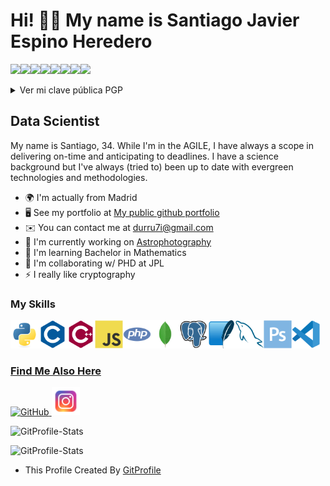 

# Hi! 👋🏻 My name is Santiago Javier Espino Heredero


<p><img src ="https://img.shields.io/badge/github%20actions-%232671E5.svg?style=for-the-badge&logo=githubactions&logoColor=white"/><img src ="https://img.shields.io/badge/cassandra-%231287B1.svg?style=for-the-badge&logo=apache-cassandra&logoColor=white"/><img src ="https://img.shields.io/badge/MongoDB-%234ea94b.svg?style=for-the-badge&logo=mongodb&logoColor=white"/><img src ="https://img.shields.io/badge/mysql-%2300f.svg?style=for-the-badge&logo=mysql&logoColor=white"/><img src ="https://img.shields.io/badge/InfluxDB-22ADF6?style=for-the-badge&logo=InfluxDB&logoColor=white"/><img src ="https://img.shields.io/badge/Tor-7D4698?style=for-the-badge&logo=Tor-Browser&logoColor=white"/><img src ="https://img.shields.io/badge/monero-FF6600?style=for-the-badge&logo=monero&logoColor=white"/><img src ="https://img.shields.io/badge/Medium-12100E?style=for-the-badge&logo=medium&logoColor=white"/></p>

<details>
  <summary>Ver mi clave pública PGP</summary>

  
  ```text
  -----BEGIN PGP PUBLIC KEY BLOCK-----

  mQINBGiaBkoBEADhd973V18wFE3M6TrIpi2jgxEFiX5/t8jLVhJJfLlD4PD1ZE5a
  SubAErV7LYskVZGrKQ8d8BNI1h/YKX54Q2o4RYpGkCeKq1o8qW7hW7A86ODV9ugx
  mIyqxYgrMUqYB3hvDuvAMcplSBiX4XrZdGodXrH+x6MRhCO6xmbxqPl8f9pMUuTn
  Q1DtyKyB/551kIdv1nwTfDBw6j1SwD0twuGpct5fYps1hZcr9J4PwteNWyGvb9ii
  gS79l5oy5NpkFaZ338uWBZAtZpxE2EoLT3aSeL7Edy60kIVWntjGfuixQE4j9P88
  FszIJ31lorw+PvAgwI9QqLPzNzSWZixtYtZxqAnKPr1QBwEuwkiDOtenduKD78rz
  0xZR8IuundTXUo9qlgWVqkLbgjwwbpCy1vjYXhsFXsjdzH6Mb3MwCoixwHqZ4BR9
  5hWVfUwivkels/KjFVDfg/nOzeTIfauJ8s/IAWROFJ8N8SOjgtpbnkkj0Tupnqkn
  jM6X6xaQz4/yIEcNjg11fsl6bqEsbj3mFWiP+pO53qU3McE3v341fcj2Q5vy/y1i
  2Rt4GDx6HQMQXf1r+763hI3F3/QRsMwkLV130wU+4DFmJOliHA++bK4E4dAISNfv
  WkXkf0nJBbJFJtXMXgH43chNI5YP9qKYdpfjNANZhflY6yalRa4Unkf+XwARAQAB
  tDNTYW50aWFnbyBKYXZpZXIgRXNwaW5vIEhlcmVkZXJvIDxkdXJydTdpQGdtYWls
  LmNvbT6JAlYEEwEIAEEWIQQWzj1ox/G6BWpc0xQuIZ7lOUFOOQUCaJoGSgIbAwUJ
  BaSk1gULCQgHAgIiAgYVCgkICwIEFgIDAQIeBwIXgAAKCRAuIZ7lOUFOOZQ9D/Ys
  zC/RWSQle2Cq8YzpZkiExrDrZQCEK5RreHAyyqh2ay1u/+MKqTg+rRC65sph+y1m
  oaGv+qRgvQYCQJZqveApa/vidRHMUeqx8QWF7n2zlL0MdwvOYa3ckEPPMbe7Kyb2
  gBogMENeq+Y6YtWZBl2WAjRzRcKNfzphu46S+9RM4rao5vfeOp7gVbMogIlhb1I+
  a84WJa4YRugrF+R/PLcL+8RcGYNhrD5UOE8puUxlJRS49o7SeDw21G9tdOHx3V40
  DaoAmeR9P4aVA10TdfyyBfJRdLKSxmhuw59rbRqKyR2vQo0j3CW3GfyoKVc+aLCp
  JjSEEsf7uk1t8oZB8ZarhOZQexeh7aRHu7ZYBdFu4t4M5WmV9fRaRZ3XaIqGxDxl
  ZjGtmo8SNVYJfm3BSwGoXYiagdf3hhlb5yHONWyCHrsKwocv+9C7fWj0wbxW4+dn
  9vuZ1Tsrn/WOX9uv2ux7G3hiarrtxAjdibQt4CMLrrcDsEnBE/KwZkpcanVA5FTn
  PenGvXBSFSTKHtMpoTSvtEqQM8NsmjP+o2eT2mqmawAdtRZIq6GmyTL8KgMjleuY
  Hkt4mO5fFIPnJSOTG3pGPBhUCS09gvRDAEvA3Zl5sR210nVzZPpHwyNT/fa22Pcd
  FZmzhC0quobZImcRYG1/GN3PKdI6+xJOJ2uSWMDYuQINBGiaBkoBEACyGdYRXyIH
  tx4R9ui3h+CkoI91LhE68EJtFEDoOP1jfZ8ovsgEKy2IhQ6dslBmFgSO4awF0ycS
  gJn5EQ0RRHxNrK2KrfP+q5J0VDHoFAlWrhGBGYPm1o49T+xLL0EDgW57ofjPDFwA
  2F5TSHWHfiDkEbIXV8I5au4iFtzl5piXWA3PzTXxN8fwUDvZl2HuWFBWyex+PWne
  NDGNzO6N3USoDnhMZdiIO7rIzFEVGt6uCiZRIJz1a7AbbtpcFtm4Hehtr+b4IEFV
  o/pFYzQqGisFE7YeOb5wpBpKuikjtfotYm7iXj3THKJHnyGQY2r5pnspy2Y6Z4OU
  J0NBs/XJM0k8jOS1MJeeBzh2U4koe+rq+O/yjJiedtuhfPyQl9m34In6CeTsHlkk
  IMHKLE2lt6kGHiuwCH6Sb6gjIu4LPiiXk2WPOcgFrlfu8/z14686/Vud/ESY6LZS
  OESAUlS7XdVbHxI2IhOC8YnNWgzPpQUQGv+5B3I7jjib7Ejq8MHrHs6eD6LJfdPS
  4glASV5rDpjpG0/BDBRR6pCZzctMqN8RiAzwyN/9hK21tAO68zvmzZnbt0QjciwA
  Q6lJAQ5LY2IuOl8TEuyQYeGnCKWe523Wth2VUwYJ5PuZEaM2rRbJ61IHj5McvMcP
  0Fe5hm6nM9NZPnzAykXpZbQVKuf6PEnA8QARAQABiQI8BBgBCAAmFiEEFs49aMfx
  ugVqXNMULiGe5TlBTjkFAmiaBkoCGwwFCQWkpNYACgkQLiGe5TlBTjm03w//cvIS
  WQu3Xmf2I/U2gpuKj3NJDjNnNrJsBIA3N5RrQRjarQkYxBglsG8WLc/2NVMZHCmZ
  6/9idpr9NNjn+60h9PSRhsDH07uT+xnaI18eXlEgMiHEUqUaOR7KXL5k2bVUsz7A
  /gjPzyN1TjPJy1M1E2iBBwiAdZiNxdydvE4CQl4inOzDCVv8pv5xe7mJ/zzGWBs9
  nn3dCyvI0fiavbP6hTDwIVKviqeSXW1Q7zglpwuS5EHJGgXZsmfqARF7/MZoAsOK
  SC2NAPrkw5TkqgRJ4PaBTA6vfeFYVrN0QuaV4+sL1VCBoytZHet4u3Gv8SAIZtyz
  73NQB1eB8FYRGPv3zoPIbrSxSS3cb/N9HuwFGrTOlkKmZ6w8TCr4ngWznsydJAzA
  DmhT+5CLMZdRzX5cZSrqWKndN+UrfHDz6ZfUjwZzt18MEobf2X33RJtdXOA5/gVm
  sqDV9EuXNrmHp69Yh4wkDeJTYuZYFgn9lsm2fmRf1dn3BWVmxmxPnzcCPOGeJM3Q
  mny5vHpB7NW0GVdRnp0LzAmZaZyrR8vmYXbNNUAN/5W6lHyc2kzJc5w/IQkzrSsg
  VvD1Ur1Yt1Ib4GgWi8GLLQLzhbi5LxHcIH45lBpK0M9uJWQbs35ei6yBjkvn8Y4k
  lazpD/I4pBq/b1tzw5V9luuzckhKkeHGv33CA34=
  =ve7N
  -----END PGP PUBLIC KEY BLOCK-----
  ```
  
</details>

## Data Scientist

My name is Santiago, 34. While I'm in the AGILE, I have always a scope in delivering on-time and anticipating to deadlines. I have a science background but I've always (tried to) been up to date with evergreen technologies and methodologies.

* 🌍 I'm actually from Madrid
* 🖥️ See my portfolio at [My public github portfolio](https://github.com/anarcoiris?tab=repositories)
* ✉️ You can contact me at [durru7i@gmail.com](mailto:durru7i@gmail.com)
* 🚀 I'm currently working on [Astrophotography](https://app.astrobin.com/i/o4484q)
* 🧠 I'm learning Bachelor in Mathematics
* 🤝 I'm collaborating w/ PHD at JPL
* ⚡ I really like cryptography

### My Skills

<p align="left"><a href="https://www.python.org/" target="_blank" rel="noreferrer"><img src=https://raw.githubusercontent.com/RoniJackVituli/gitprofile/main/src/helpers/icons/programming/python-color.svg alt="" width="45px" height="45px"/><a href="https://docs.microsoft.com/en-us/cpp/?view=msvc-170" target="_blank" rel="noreferrer"><img src=https://raw.githubusercontent.com/RoniJackVituli/gitprofile/main/src/helpers/icons/programming/c-color.svg alt="" width="45px" height="45px"/><a href="https://docs.microsoft.com/en-us/cpp/?view=msvc-170" target="_blank" rel="noreferrer"><img src=https://raw.githubusercontent.com/RoniJackVituli/gitprofile/main/src/helpers/icons/programming/cplusplus-color.svg alt="" width="45px" height="45px"/><a href="https://developer.mozilla.org/en-US/docs/Web/JavaScript" target="_blank" rel="noreferrer"><img src=https://raw.githubusercontent.com/RoniJackVituli/gitprofile/main/src/helpers/icons/programming/javascript-color.svg alt="" width="45px" height="45px"/><a href="https://www.php.net/" target="_blank" rel="noreferrer"><img src=https://raw.githubusercontent.com/RoniJackVituli/gitprofile/main/src/helpers/icons/programming/php-color.svg alt="" width="45px" height="45px"/><a href="https://mongodb.com/" target="_blank" rel="noreferrer"><img src=https://raw.githubusercontent.com/RoniJackVituli/gitprofile/main/src/helpers/icons/programming/mongodb-color.svg alt="" width="45px" height="45px"/><a href="https://www.postgresql.org/" target="_blank" rel="noreferrer"><img src=https://raw.githubusercontent.com/RoniJackVituli/gitprofile/main/src/helpers/icons/programming/postgresql-color.svg alt="" width="45px" height="45px"/><a href="https://firebase.google.com/?gclid=Cj0KCQiA1NebBhDDARIsAANiDD0WAk2cXLSF1OL1qTEnmokX4CjpWAl_UiJElEZW4hlMvl16h4AWltEaApgxEALw_wcB&gclsrc=aw.ds" target="_blank" rel="noreferrer"><img src=https://raw.githubusercontent.com/RoniJackVituli/gitprofile/main/src/helpers/icons/programming/sqlite-color.svg alt="" width="45px" height="45px"/><a href="https://www.mysql.com/" target="_blank" rel="noreferrer"><img src=https://raw.githubusercontent.com/RoniJackVituli/gitprofile/main/src/helpers/icons/programming/mysql-color.svg alt="" width="45px" height="45px"/><a href="https://www.adobe.com" target="_blank" rel="noreferrer"><img src=https://raw.githubusercontent.com/RoniJackVituli/gitprofile/main/src/helpers/icons/programming/photoshop-color.svg alt="" width="45px" height="45px"/><a href="https://code.visualstudio.com/docs" target="_blank" rel="noreferrer"><img src=https://raw.githubusercontent.com/RoniJackVituli/gitprofile/main/src/helpers/icons/ide/vscode-color.svg alt="" width="45px" height="45px"/></p>
  
### Find Me Also Here

<p align="left">  <a href="https://www.github.com/anarcoiris" target="_blank" rel="noreferrer">
    <img src="https://cdn.jsdelivr.net/gh/devicons/devicon/icons/github/github-original.svg" width="45" height="45" alt="GitHub"/>
  </a><a href=https://www.instagram.com/santiago.anarcoiris target="_blank" rel="noreferrer"><img src=https://raw.githubusercontent.com/RoniJackVituli/gitprofile/main/src/helpers/icons/socials/instagram.svg width="45px" height="45px" /></a></p>

![GitProfile-Stats](https://github-readme-stats.vercel.app/api?username=anarcoiris&show_icons=true&theme=dark)

![GitProfile-Stats](https://github-readme-stats.vercel.app/api/top-langs?username=anarcoiris&show_icons=true&theme=dark)
- This Profile Created By <a href="https://profilegit.netlify.app/">GitProfile</a>
